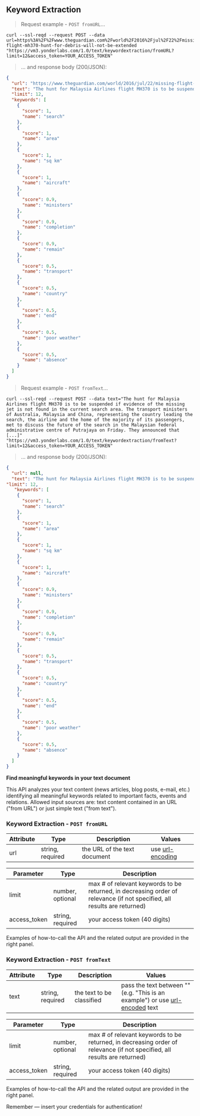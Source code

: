 ## Keyword Extraction 


> Request example - `POST fromURL`...



```shell
curl --ssl-reqd --request POST --data url=https%3A%2F%2Fwww.theguardian.com%2Fworld%2F2016%2Fjul%2F22%2Fmissing-flight-mh370-hunt-for-debris-will-not-be-extended "https://vm3.yonderlabs.com/1.0/text/keywordextraction/fromURL?limit=12&access_token=YOUR_ACCESS_TOKEN"
```

> ... and response body (200/JSON):

```json
{
  "url": "https://www.theguardian.com/world/2016/jul/22/missing-flight-mh370-hunt-for-debris-will-not-be-extended", 
  "text": "The hunt for Malaysia Airlines flight MH370 is to be suspended if evidence of the missing jet is not found in the current search area. The transport ministers of Australia, Malaysia and China, representing the country leading the search, the airline and the home of the majority of its passengers, met to discuss the future of the search in the Malaysian federal administrative centre of Putrajaya on Friday. They announced that [...]", 
  "limit": 12, 
  "keywords": [
    {
      "score": 1,
      "name": "search"
    },
    {
      "score": 1,
      "name": "area"
    },
    {
      "score": 1,
      "name": "sq km"
    },
    {
      "score": 1,
      "name": "aircraft"
    },
    {
      "score": 0.9,
      "name": "ministers"
    },
    {
      "score": 0.9,
      "name": "completion"
    },
    {
      "score": 0.9,
      "name": "remain"
    },
    {
      "score": 0.5,
      "name": "transport"
    },
    {
      "score": 0.5,
      "name": "country"
    },
    {
      "score": 0.5,
      "name": "end"
    },
    {
      "score": 0.5,
      "name": "poor weather"
    },
    {
      "score": 0.5,
      "name": "absence"
    }
  ]
}
```

> Request example - `POST fromText`...


```shell
curl --ssl-reqd --request POST --data text="The hunt for Malaysia Airlines flight MH370 is to be suspended if evidence of the missing jet is not found in the current search area. The transport ministers of Australia, Malaysia and China, representing the country leading the search, the airline and the home of the majority of its passengers, met to discuss the future of the search in the Malaysian federal administrative centre of Putrajaya on Friday. They announced that [...]" "https://vm3.yonderlabs.com/1.0/text/keywordextraction/fromText?limit=12&access_token=YOUR_ACCESS_TOKEN"
```

> ... and response body (200/JSON):

```json
{
  "url": null, 
  "text": "The hunt for Malaysia Airlines flight MH370 is to be suspended if evidence of the missing jet is not found in the current search area. The transport ministers of Australia, Malaysia and China, representing the country leading the search, the airline and the home of the majority of its passengers, met to discuss the future of the search in the Malaysian federal administrative centre of Putrajaya on Friday. They announced that [...]", 
"limit": 12, 
   "keywords": [
    {
      "score": 1,
      "name": "search"
    },
    {
      "score": 1,
      "name": "area"
    },
    {
      "score": 1,
      "name": "sq km"
    },
    {
      "score": 1,
      "name": "aircraft"
    },
    {
      "score": 0.9,
      "name": "ministers"
    },
    {
      "score": 0.9,
      "name": "completion"
    },
    {
      "score": 0.9,
      "name": "remain"
    },
    {
      "score": 0.5,
      "name": "transport"
    },
    {
      "score": 0.5,
      "name": "country"
    },
    {
      "score": 0.5,
      "name": "end"
    },
    {
      "score": 0.5,
      "name": "poor weather"
    },
    {
      "score": 0.5,
      "name": "absence"
    }
  ]
}
```




**Find meaningful keywords in your text document**

This API analyzes your text content (news articles, blog posts, e-mail, etc.) identifying all meaningful keywords related to important facts, events and relations.
Allowed input sources are: text content contained in an URL ("from URL") or just simple text ("from text").


### Keyword Extraction - `POST fromURL`
 

Attribute | Type | Description | Values |
--------- | ------- | ----------- | ------ |
url | string, required | the URL of the text document | use [url-encoding](http://www.url-encode-decode.com/)|


Parameter | Type | Description |
--------- | ------- | ----------- | 
limit | number, optional | max # of relevant keywords to be returned, in decreasing order of relevance (if not specified, all results are returned)
access_token | string, required | your access token (40 digits) |

Examples of how-to-call the API and the related output are provided in the right panel.

### Keyword Extraction - `POST fromText`


Attribute | Type | Description | Values |
--------- | ------- | ----------- | ------ |
text | string, required | the text to be classified | pass the text between "" (e.g. "This is an example") or use [url-encoded](http://www.url-encode-decode.com/) text|



Parameter | Type | Description | 
--------- | ------- | ----------- | 
limit | number, optional | max # of relevant keywords to be returned, in decreasing order of relevance (if not specified, all results are returned)
access_token | string, required | your access token (40 digits) |

Examples of how-to-call the API and the related output are provided in the right panel.

<aside class="success">
Remember — insert your credentials for authentication!
</aside>

